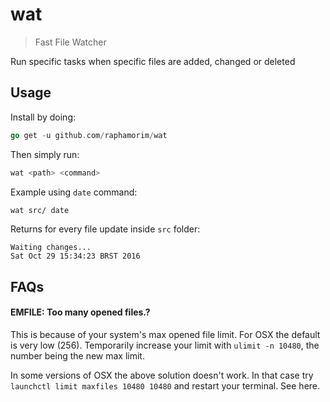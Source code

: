 # wat

> Fast File Watcher

Run specific tasks when specific files are added, changed or deleted

## Usage

Install by doing:

```go
go get -u github.com/raphamorim/wat
```

Then simply run:

```bash
wat <path> <command>
```

Example using `date` command:

```bash
wat src/ date
```

Returns for every file update inside `src` folder:

```
Waiting changes...
Sat Oct 29 15:34:23 BRST 2016
```

## FAQs

#### EMFILE: Too many opened files.?

This is because of your system's max opened file limit. For OSX the default is very low (256). Temporarily increase your limit with `ulimit -n 10480`, the number being the new max limit.

In some versions of OSX the above solution doesn't work. In that case try `launchctl limit maxfiles 10480 10480` and restart your terminal. See here.
